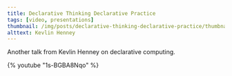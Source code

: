 ```yaml
---
title: Declarative Thinking Declarative Practice
tags: [video, presentations]
thumbnail: /img/posts/declarative-thinking-declarative-practice/thumbnail-420x255.png
alttext: Kevlin Henney
---
```


Another talk from Kevlin Henney on declarative computing.

{% youtube "1s-BGBA8Nqo" %}

